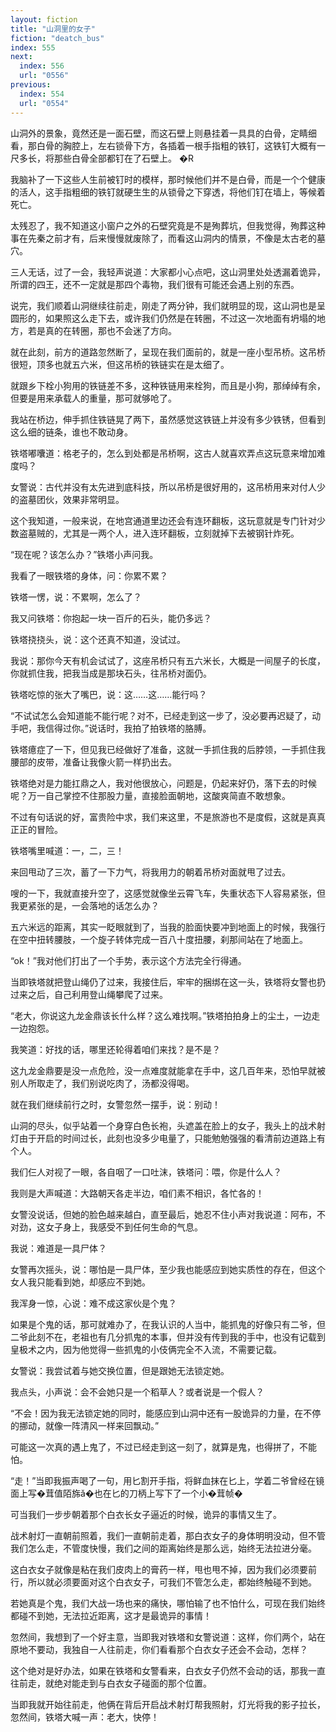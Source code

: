 ```yaml
---
layout: fiction
title: "山洞里的女子"
fiction: "deatch_bus"
index: 555
next:
  index: 556
  url: "0556"
previous:
  index: 554
  url: "0554"
---
```

山洞外的景象，竟然还是一面石壁，而这石壁上则悬挂着一具具的白骨，定睛细看，那白骨的胸腔上，左右锁骨下方，各插着一根手指粗的铁钉，这铁钉大概有一尺多长，将那些白骨全部都钉在了石壁上。 �R

我脑补了一下这些人生前被钉时的模样，那时候他们并不是白骨，而是一个个健康的活人，这手指粗细的铁钉就硬生生的从锁骨之下穿透，将他们钉在墙上，等候着死亡。

太残忍了，我不知道这小窗户之外的石壁究竟是不是殉葬坑，但我觉得，殉葬这种事在先秦之前才有，后来慢慢就废除了，而看这山洞内的情景，不像是太古老的墓穴。

三人无话，过了一会，我轻声说道：大家都小心点吧，这山洞里处处透漏着诡异，所谓的四王，还不一定就是那四个毒物，我们很有可能还会遇上别的东西。

说完，我们顺着山洞继续往前走，刚走了两分钟，我们就明显的现，这山洞也是呈圆形的，如果照这么走下去，或许我们仍然是在转圈，不过这一次地面有坍塌的地方，若是真的在转圈，那也不会迷了方向。

就在此刻，前方的道路忽然断了，呈现在我们面前的，就是一座小型吊桥。这吊桥很短，顶多也就五六米，但这吊桥的铁链实在是太细了。

就跟乡下栓小狗用的铁链差不多，这种铁链用来栓狗，而且是小狗，那绰绰有余，但要是用来承载人的重量，那可就够呛了。

我站在桥边，伸手抓住铁链晃了两下，虽然感觉这铁链上并没有多少铁锈，但看到这么细的链条，谁也不敢动身。

铁塔嘟囔道：格老子的，怎么到处都是吊桥啊，这古人就喜欢弄点这玩意来增加难度吗？

女警说：古代并没有太先进到底科技，所以吊桥是很好用的，这吊桥用来对付人少的盗墓团伙，效果非常明显。

这个我知道，一般来说，在地宫通道里边还会有连环翻板，这玩意就是专门针对少数盗墓贼的，尤其是一两个人，进入连环翻板，立刻就掉下去被钢针炸死。

“现在呢？该怎么办？”铁塔小声问我。

我看了一眼铁塔的身体，问：你累不累？

铁塔一愣，说：不累啊，怎么了？

我又问铁塔：你抱起一块一百斤的石头，能仍多远？

铁塔挠挠头，说：这个还真不知道，没试过。

我说：那你今天有机会试试了，这座吊桥只有五六米长，大概是一间屋子的长度，你就抓住我，把我当成是那块石头，往吊桥对面仍。

铁塔吃惊的张大了嘴巴，说：这……这……能行吗？

“不试试怎么会知道能不能行呢？对不，已经走到这一步了，没必要再迟疑了，动手吧，我信得过你。”说话时，我拍了拍铁塔的胳膊。

铁塔癔症了一下，但见我已经做好了准备，这就一手抓住我的后脖领，一手抓住我腰部的皮带，准备让我像火箭一样扔出去。

铁塔绝对是力能扛鼎之人，我对他很放心，问题是，仍起来好仍，落下去的时候呢？万一自己掌控不住那股力量，直接脸面朝地，这酸爽简直不敢想象。

不过有句话说的好，富贵险中求，我们来这里，不是旅游也不是度假，这就是真真正正的冒险。

铁塔嘴里喊道：一，二，三！

来回甩动了三次，蓄了一下力气，将我用力的朝着吊桥对面就甩了过去。

嗖的一下，我就直接升空了，这感觉就像坐云霄飞车，失重状态下人容易紧张，但我更紧张的是，一会落地的话怎么办？

五六米远的距离，其实一眨眼就到了，当我的脸面快要冲到地面上的时候，我强行在空中扭转腰肢，一个旋子转体完成一百八十度扭腰，刹那间站在了地面上。

“ok！”我对他们打出了一个手势，表示这个方法完全行得通。

当即铁塔就把登山绳仍了过来，我接住后，牢牢的捆绑在这一头，铁塔将女警也扔过来之后，自己利用登山绳攀爬了过来。

“老大，你说这九龙金鼎该长什么样？这么难找啊。”铁塔拍拍身上的尘土，一边走一边抱怨。

我笑道：好找的话，哪里还轮得着咱们来找？是不是？

这九龙金鼎要是没一点危险，没一点难度就能拿在手中，这几百年来，恐怕早就被别人所取走了，我们别说吃肉了，汤都没得喝。

就在我们继续前行之时，女警忽然一摆手，说：别动！

山洞的尽头，似乎站着一个身穿白色长袍，头遮盖在脸上的女子，我头上的战术射灯由于开启的时间过长，此刻也没多少电量了，只能勉勉强强的看清前边道路上有个人。

我们仨人对视了一眼，各自咽了一口吐沫，铁塔问：喂，你是什么人？

我则是大声喊道：大路朝天各走半边，咱们素不相识，各忙各的！

女警没说话，但她的脸色越来越白，直至最后，她忍不住小声对我说道：阿布，不对劲，这女子身上，我感受不到任何生命的气息。

我说：难道是一具尸体？

女警再次摇头，说：哪怕是一具尸体，至少我也能感应到她实质性的存在，但这个女人我只能看到她，却感应不到她。

我浑身一惊，心说：难不成这家伙是个鬼？

如果是个鬼的话，那可就难办了，在我认识的人当中，能抓鬼的好像只有二爷，但二爷此刻不在，老祖也有几分抓鬼的本事，但并没有传到我的手中，也没有记载到皇极术之内，因为他觉得一些抓鬼的小伎俩完全不入流，不需要记载。

女警说：我尝试着与她交换位置，但是跟她无法锁定她。

我点头，小声说：会不会她只是一个稻草人？或者说是一个假人？

“不会！因为我无法锁定她的同时，能感应到山洞中还有一股诡异的力量，在不停的挪动，就像一阵清风一样来回飘动。”

可能这一次真的遇上鬼了，不过已经走到这一刻了，就算是鬼，也得拼了，不能怕。

“走！”当即我振声喝了一句，用匕割开手指，将鲜血抹在匕上，学着二爷曾经在镜面上写�茸值陌旆ǎ�也在匕的刀柄上写下了一个小�茸帧�

可当我们一步步朝着那个白衣长女子逼近的时候，诡异的事情又生了。

战术射灯一直朝前照着，我们一直朝前走着，那白衣女子的身体明明没动，但不管我们怎么走，不管度快慢，我们之间的距离始终是那么远，始终无法拉进分毫。

这白衣女子就像是粘在我们皮肉上的膏药一样，甩也甩不掉，因为我们必须要前行，所以就必须要面对这个白衣女子，可我们不管怎么走，都始终触碰不到她。

若她真是个鬼，我们大战一场也来的痛快，哪怕输了也不怕什么，可现在我们始终都碰不到她，无法拉近距离，这才是最诡异的事情！

忽然间，我想到了一个好主意，当即我对铁塔和女警说道：这样，你们两个，站在原地不要动，我独自一人往前走，你们看看那个白衣女子还会不会动，怎样？

这个绝对是好办法，如果在铁塔和女警看来，白衣女子仍然不会动的话，那我一直往前走，就绝对能走到与白衣女子碰面的那个位置。

当即我就开始往前走，他俩在背后开启战术射灯帮我照射，灯光将我的影子拉长，忽然间，铁塔大喊一声：老大，快停！